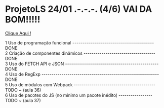 # ProjetoLS   24/01 .-.-.-.  (4/6) VAI DA BOM!!!!!
 
<a href = 'https://anajl.github.io/ProjetoLS2/site/index.html' resl = 'nofollow' target = "_blank"> Clique Aqui ! </a><br>


1	Uso de programação funcional -----------------------------------------DONE<br>
2	Criação de componentes dinâmicos ------------------------------------DONE <br>
3	Uso do FETCH API e JSON -----------------------------------------------DONE <br>
4	Uso de RegExp -----------------------------------------------------------DONE <br>
5	Uso de módulos com Webpack -----------------------------------------TODO ~ (aula 36)<br>
6	Uso de pacotes do JS (no mínimo um pacote inédito) -----------------TODO ~ (aula 37)<br> 
